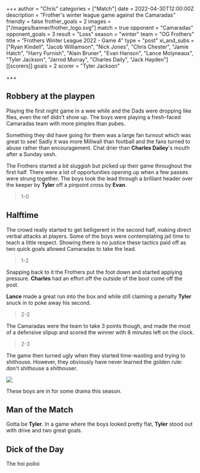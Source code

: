 +++
author = "Chris"
categories = ["Match"]
date = 2022-04-30T12:00:00Z
description = "Frother's winter league game against the Camaradas"
friendly = false
frother_goals = 2
images = ["/images/banner/frother_logo.svg"]
match = true
opponent = "Camaradas"
opponent_goals = 3
result = "Loss"
season = "winter"
team = "OG Frothers"
title = "Frothers Winter League 2022 - Game 4"
type = "post"
xi_and_subs = ["Ryan Kindell", "Jacob Williamson", "Nick Jones", "Chris Chester", "Jamie Hatch", "Harry Furnish", "Alain Bruner", "Evan Hanson", "Lance Molyneaux", "Tyler Jackson", "Jarrod Murray", "Charles Daily", "Jack Hayden"]
[[scorers]]
goals = 2
scorer = "Tyler Jackson"

+++
## Robbery at the playpen

Playing the first night game in a wee while and the Dads were dropping like flies, even the ref didn't show up. The boys were playing a fresh-faced Camaradas team with more pimples than pubes.

Something they did have going for them was a large fan turnout which was great to see! Sadly it was more Millwall than football and the fans turned to abuse rather than encouragement. Chat drier than **Charles Dailey**'s mouth after a Sunday sesh.

The Frothers started a bit sluggish but picked up their game throughout the first half. There were a lot of opportunities opening up when a few passes were strung together. The boys took the lead through a brilliant header over the keeper by **Tyler** off a pinpoint cross by **Evan**.

> 1-0

## Halftime

The crowd really started to get belligerent in the second half, making direct verbal attacks at players. Some of the boys were contemplating jail time to teach a little respect. Showing there is no justice these tactics paid off as two quick goals allowed Camaradas to take the lead.

> 1-2

Snapping back to it the Frothers put the foot down and started applying pressure. **Charles** had an effort off the outside of the boot come off the post.

**Lance** made a great run into the box and while still claiming a penalty **Tyler** snuck in to poke away his second.

> 2-2

The Camaradas were the team to take 3 points though, and made the most of a defensive slipup and scored the winner with 8 minutes left on the clock.

> 2-3

The game then turned ugly when they started time-wasting and trying to shithouse. However, they obviously have never learned the golden rule: don't shithouse a shithouser. 

![](/images/279256187_5036705473045947_8482451513012155813_n.jpg)

These boys are in for some drama this season.

## Man of the Match

Gotta be **Tyler**. In a game where the boys looked pretty flat, **Tyler** stood out with drive and two great goals.

## Dick of the Day

The hoi polloi